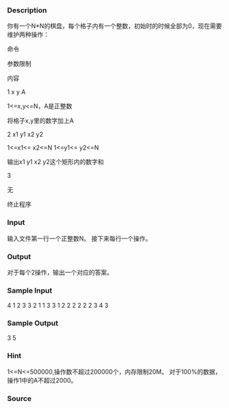 
### Description
你有一个N*N的棋盘，每个格子内有一个整数，初始时的时候全部为0，现在需要维护两种操作：
 





命令


参数限制


内容




1 x y A


1<=x,y<=N，A是正整数


将格子x,y里的数字加上A




2 x1 y1 x2 y2


1<=x1<= x2<=N
1<=y1<= y2<=N


输出x1 y1 x2 y2这个矩形内的数字和




3


无


终止程序





### Input
输入文件第一行一个正整数N。
接下来每行一个操作。
 
### Output
对于每个2操作，输出一个对应的答案。
 
### Sample Input
4
1 2 3 3
2 1 1 3 3
1 2 2 2
2 2 2 3 4
3


### Sample Output
3
5


### Hint
1<=N<=500000,操作数不超过200000个，内存限制20M。
对于100%的数据，操作1中的A不超过2000。
### Source

